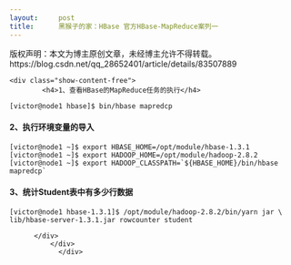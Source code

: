 ```yaml
---
layout:     post
title:      黑猴子的家：HBase 官方HBase-MapReduce案列一
---
```

<div id="article_content" class="article_content clearfix csdn-tracking-statistics" data-pid="blog" data-mod="popu_307" data-dsm="post">
								<div class="article-copyright">
					版权声明：本文为博主原创文章，未经博主允许不得转载。					https://blog.csdn.net/qq_28652401/article/details/83507889				</div>
								            <link rel="stylesheet" href="https://csdnimg.cn/release/phoenix/template/css/ck_htmledit_views-f76675cdea.css">
						<div class="htmledit_views" id="content_views">
                
    <div class="show-content-free">
            <h4>1、查看HBase的MapReduce任务的执行</h4>
<pre><code>[victor@node1 hbase]$ bin/hbase mapredcp
</code></pre>
<h4>2、执行环境变量的导入</h4>
<pre><code>[victor@node1 ~]$ export HBASE_HOME=/opt/module/hbase-1.3.1
[victor@node1 ~]$ export HADOOP_HOME=/opt/module/hadoop-2.8.2
[victor@node1 ~]$ export HADOOP_CLASSPATH=`${HBASE_HOME}/bin/hbase mapredcp` 
</code></pre>
<h4>3、统计Student表中有多少行数据</h4>
<pre><code>[victor@node1 hbase-1.3.1]$ /opt/module/hadoop-2.8.2/bin/yarn jar \
lib/hbase-server-1.3.1.jar rowcounter student
</code></pre>

          </div>
              </div>
                </div>